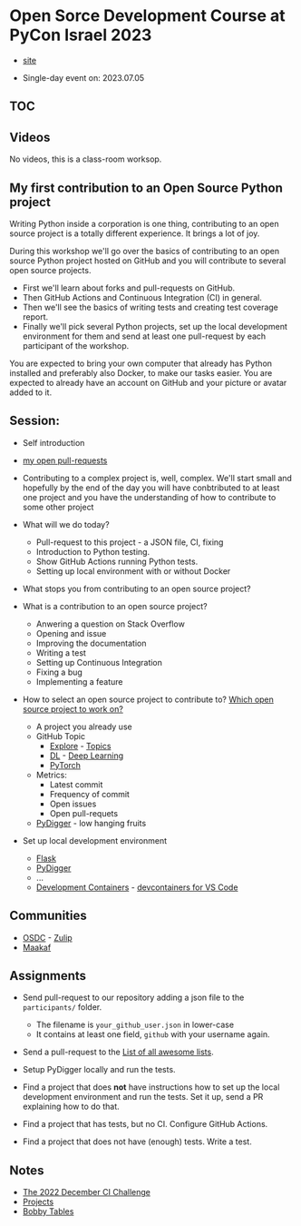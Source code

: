 # Open Sorce Development Course at PyCon Israel 2023

* [site](https://osdc.code-maven.com/osdc-2023-07-pyconil/)

* Single-day event on: 2023.07.05

## TOC

## Videos

No videos, this is a class-room worksop.


## My first contribution to an Open Source Python project

Writing Python inside a corporation is one thing, contributing to an open source project is a totally different experience. It brings a lot of joy.

During this workshop we'll go over the basics of contributing to an open source Python project hosted on GitHub and you will contribute to several open source projects.

* First we'll learn about forks and pull-requests on GitHub.
* Then GitHub Actions and Continuous Integration (CI) in general.
* Then we'll see the basics of writing tests and creating test coverage report.
* Finally we'll pick several Python projects, set up the local development environment for them and send at least one pull-request by each participant of the workshop.

You are expected to bring your own computer that already has Python installed and preferably also Docker, to make our tasks easier. You are expected to already have an account on GitHub and your picture or avatar added to it.


## Session:

* Self introduction
* [my open pull-requests](https://github.com/search?q=is%3Aopen%20is%3Apr%20author%3Aszabgab%20archived%3Afalse%20&type=pullrequests)
* Contributing to a complex project is, well, complex. We'll start small and hopefully by the end of the day you will have conbtributed to at least one project and you have the understanding of how to contribute to some other project

* What will we do today?
    * Pull-request to this project - a JSON file, CI, fixing
    * Introduction to Python testing.
    * Show GitHub Actions running Python tests.
    * Setting up local environment with or without Docker


* What stops you from contributing to an open source project?
* What is a contribution to an open source project?
    * Anwering a question on Stack Overflow
    * Opening and issue
    * Improving the documentation
    * Writing a test
    * Setting up Continuous Integration
    * Fixing a bug
    * Implementing a feature
* How to select an open source project to contribute to? [Which open source project to work on?](https://code-maven.com/slides/osdc/which-project)
    * A project you already use
    * GitHub Topic
        * [Explore](https://github.com/explore) - [Topics](https://github.com/topics)
        * [DL](https://github.com/topics/deep-learning) - [Deep Learning](https://github.com/topics/deep-learning)
        * [PyTorch](https://github.com/topics/pytorch)
    * Metrics:
        * Latest commit
        * Frequency of commit
        * Open issues
        * Open pull-requets
    * [PyDigger](https://pydigger.com/) - low hanging fruits
* Set up local development environment
    * [Flask](https://github.com/pallets/flask)
    * [PyDigger](https://github.com/szabgab/pydigger.com)
    * ...
    * [Development Containers](https://containers.dev/) - [devcontainers for VS Code](https://code.visualstudio.com/docs/devcontainers/containers)

## Communities

* [OSDC](https://osdc.code-maven.com/community) - [Zulip](https://osdc.zulipchat.com/)
* [Maakaf](https://github.com/maakaf)

## Assignments

* Send pull-request to our repository adding a json file to the `participants/` folder.
    * The filename is `your_github_user.json` in lower-case
    * It contains at least one field, `github` with your username again.

* Send a pull-request to the [List of all awesome lists](https://github.com/szabgab/awesome-lists).

* Setup PyDigger locally and run the tests.

* Find a project that does **not** have instructions how to set up the local development environment and run the tests. Set it up, send a PR explaining how to do that.

* Find a project that has tests, but no CI. Configure GitHub Actions.

* Find a project that does not have (enough) tests. Write a test.


## Notes

* [The 2022 December CI Challenge](https://code-maven.com/2022-december-ci-challenge)
* [Projects](https://osdc.code-maven.com/projects)
* [Bobby Tables](https://bobby-tables.com/)

